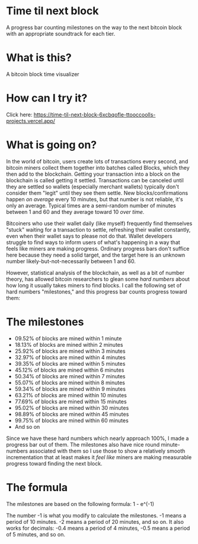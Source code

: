 # Time til next block
A progress bar counting milestones on the way to the next bitcoin block with an appropriate soundtrack for each tier.

# What is this?

A bitcoin block time visualizer

# How can I try it?

Click here: https://time-til-next-block-6xcbqofle-ttooccoolls-projects.vercel.app/

# What is going on?

In the world of bitcoin, users create lots of transactions every second, and bitcoin miners collect them together into batches called Blocks, which they then add to the blockchain. Getting your transaction into a block on the blockchain is called getting it settled. Transactions can be canceled until they are settled so wallets (especially merchant wallets) typically don't consider them "legit" until they see them settle. New blocks/confirmations happen *on average* every 10 minutes, but that number is not reliable, it's only an average. Typical times are a semi-random number of minutes between 1 and 60 and they average toward 10 *over time.*

Bitcoiners who use their wallet daily (like myself) frequently find themselves "stuck" waiting for a transaction to settle, refreshing their wallet constantly, even when their wallet says to please not do that. Wallet developers struggle to find ways to inform users of what's happening in a way that feels like miners are making progress. Ordinary progress bars don't suffice here because they need a solid target, and the target here is an unknown number likely-but-not-necessarily between 1 and 60.

However, statistical analysis of the blockchain, as well as a bit of number theory, has allowed bitcoin researchers to glean some *hard numbers* about how long it usually takes miners to find blocks. I call the following set of hard numbers "milestones," and this progress bar counts progress toward them:

# The milestones

- 09.52% of blocks are mined within 1 minute
- 18.13% of blocks are mined within 2 minutes
- 25.92% of blocks are mined within 3 minutes
- 32.97% of blocks are mined within 4 minutes
- 39.35% of blocks are mined within 5 minutes
- 45.12% of blocks are mined within 6 minutes
- 50.34% of blocks are mined within 7 minutes
- 55.07% of blocks are mined within 8 minutes
- 59.34% of blocks are mined within 9 minutes
- 63.21% of blocks are mined within 10 minutes
- 77.69% of blocks are mined within 15 minutes
- 95.02% of blocks are mined within 30 minutes
- 98.89% of blocks are mined within 45 minutes
- 99.75% of blocks are mined within 60 minutes
- And so on

Since we have these hard numbers which nearly approach 100%, I made a progress bar out of them. The milestones also have nice round minute-numbers associated with them so I use those to show a relatively smooth incrementation that at least makes it *feel like* miners are making measurable progress toward finding the next block.

# The formula

The milestones are based on the following formula: 1 - e^(-1)

The number -1 is what you modify to calculate the milestones. -1 means a period of 10 minutes. -2 means a period of 20 minutes, and so on. It also works for decimals: -0.4 means a period of 4 minutes, -0.5 means a period of 5 minutes, and so on. 
